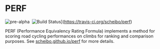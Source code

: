 # PERF

![pre-alpha](http://img.shields.io/badge/status-release--candidate-green.svg)&nbsp;
![Build Status](http://img.shields.io/travis/scheibo/perf.svg)](https://travis-ci.org/scheibo/perf)

PERF (Performance Equivalency Rating Formula) implements a method for scoring
road cycling performances on climbs for ranking and comparison purposes. See
[scheibo.github.io/perf](https://scheibo.github.io/perf) for more details.
